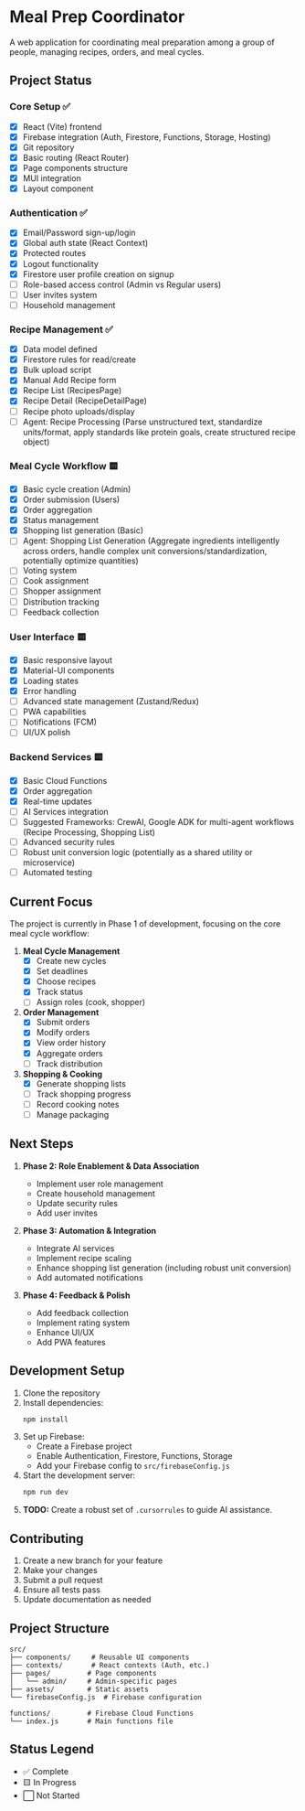 # Meal Prep Coordinator

A web application for coordinating meal preparation among a group of people, managing recipes, orders, and meal cycles.

## Project Status

### Core Setup ✅
- [x] React (Vite) frontend
- [x] Firebase integration (Auth, Firestore, Functions, Storage, Hosting)
- [x] Git repository
- [x] Basic routing (React Router)
- [x] Page components structure
- [x] MUI integration
- [x] Layout component

### Authentication ✅
- [x] Email/Password sign-up/login
- [x] Global auth state (React Context)
- [x] Protected routes
- [x] Logout functionality
- [x] Firestore user profile creation on signup
- [ ] Role-based access control (Admin vs Regular users)
- [ ] User invites system
- [ ] Household management

### Recipe Management ✅
- [x] Data model defined
- [x] Firestore rules for read/create
- [x] Bulk upload script
- [x] Manual Add Recipe form
- [x] Recipe List (RecipesPage)
- [x] Recipe Detail (RecipeDetailPage)
- [ ] Recipe photo uploads/display
- [ ] Agent: Recipe Processing (Parse unstructured text, standardize units/format, apply standards like protein goals, create structured recipe object)

### Meal Cycle Workflow 🟨
- [x] Basic cycle creation (Admin)
- [x] Order submission (Users)
- [x] Order aggregation
- [x] Status management
- [x] Shopping list generation (Basic)
- [ ] Agent: Shopping List Generation (Aggregate ingredients intelligently across orders, handle complex unit conversions/standardization, potentially optimize quantities)
- [ ] Voting system
- [ ] Cook assignment
- [ ] Shopper assignment
- [ ] Distribution tracking
- [ ] Feedback collection

### User Interface 🟨
- [x] Basic responsive layout
- [x] Material-UI components
- [x] Loading states
- [x] Error handling
- [ ] Advanced state management (Zustand/Redux)
- [ ] PWA capabilities
- [ ] Notifications (FCM)
- [ ] UI/UX polish

### Backend Services 🟨
- [x] Basic Cloud Functions
- [x] Order aggregation
- [x] Real-time updates
- [ ] AI Services integration
- [ ] Suggested Frameworks: CrewAI, Google ADK for multi-agent workflows (Recipe Processing, Shopping List)
- [ ] Advanced security rules
- [ ] Robust unit conversion logic (potentially as a shared utility or microservice)
- [ ] Automated testing

## Current Focus

The project is currently in Phase 1 of development, focusing on the core meal cycle workflow:

1. **Meal Cycle Management**
   - [x] Create new cycles
   - [x] Set deadlines
   - [x] Choose recipes
   - [x] Track status
   - [ ] Assign roles (cook, shopper)

2. **Order Management**
   - [x] Submit orders
   - [x] Modify orders
   - [x] View order history
   - [x] Aggregate orders
   - [ ] Track distribution

3. **Shopping & Cooking**
   - [x] Generate shopping lists
   - [ ] Track shopping progress
   - [ ] Record cooking notes
   - [ ] Manage packaging

## Next Steps

1. **Phase 2: Role Enablement & Data Association**
   - Implement user role management
   - Create household management
   - Update security rules
   - Add user invites

2. **Phase 3: Automation & Integration**
   - Integrate AI services
   - Implement recipe scaling
   - Enhance shopping list generation (including robust unit conversion)
   - Add automated notifications

3. **Phase 4: Feedback & Polish**
   - Add feedback collection
   - Implement rating system
   - Enhance UI/UX
   - Add PWA features

## Development Setup

1. Clone the repository
2. Install dependencies:
   ```bash
   npm install
   ```
3. Set up Firebase:
   - Create a Firebase project
   - Enable Authentication, Firestore, Functions, Storage
   - Add your Firebase config to `src/firebaseConfig.js`
4. Start the development server:
   ```bash
   npm run dev
   ```
5. **TODO:** Create a robust set of `.cursorrules` to guide AI assistance.

## Contributing

1. Create a new branch for your feature
2. Make your changes
3. Submit a pull request
4. Ensure all tests pass
5. Update documentation as needed

## Project Structure

```
src/
├── components/     # Reusable UI components
├── contexts/       # React contexts (Auth, etc.)
├── pages/         # Page components
│   └── admin/     # Admin-specific pages
├── assets/        # Static assets
└── firebaseConfig.js  # Firebase configuration

functions/         # Firebase Cloud Functions
└── index.js       # Main functions file
```

## Status Legend
- ✅ Complete
- 🟨 In Progress
- ⬜ Not Started
